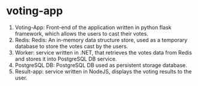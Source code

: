# voting-app

1. Voting-App: Front-end of the application written in python flask framework, which allows the users to cast their votes.
2. Redis: Redis: An in-memory data structure store, used as a temporary database to store the votes cast by the users.
3. Worker: service written in .NET, that retrieves the votes data from Redis and stores it into PostgreSQL DB service.
4. PostgreSQL DB: PostgreSQL DB used as persistent storage database.
5. Result-app: service written in NodeJS, displays the voting results to the user.
